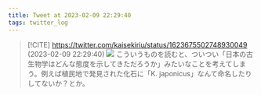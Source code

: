 ```yaml
---
title: Tweet at 2023-02-09 22:29:40
tags: twitter_log
---
```


> [!CITE] https://twitter.com/kaisekiriu/status/1623675502748930049 (2023-02-09 22:29:40)
> ![](https://twitter.com/kaisekiriu/status/1623675502748930049)
> こういうものを読むと、ついつい「日本の古生物学はどんな態度を示してきただろうか」みたいなことを考えてしまう。例えば植民地で発見された化石に「K. japonicus」なんて命名したりしてないか？とか。
